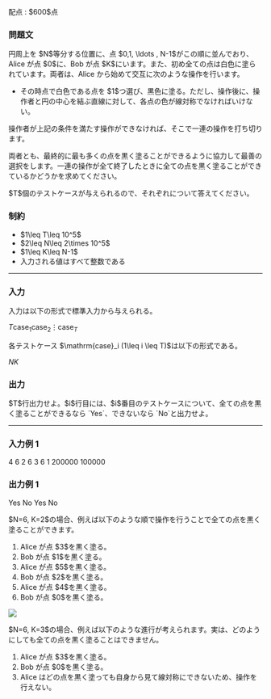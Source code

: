 
<div>

<span>

<span>

<p>
配点 : $600$点
</p>

<div>

<section>

### **問題文**

<p>
円周上を $N$等分する位置に、点 $0,1, \ldots , N-1$がこの順に並んでおり、Alice が点 $0$に、Bob が点 $K$にいます。また、初め全ての点は白色に塗られています。両者は、Alice から始めて交互に次のような操作を行います。
</p>

<ul>

<li>
その時点で白色である点を $1$つ選び、黒色に塗る。ただし、操作後に、操作者と円の中心を結ぶ直線に対して、各点の色が線対称でなければいけない。
</li>

</ul>

<p>
操作者が上記の条件を満たす操作ができなければ、そこで一連の操作を打ち切ります。
</p>

<p>
両者とも、最終的に最も多くの点を黒く塗ることができるように協力して最善の選択をします。一連の操作が全て終了したときに全ての点を黒く塗ることができているかどうかを求めてください。
</p>

<p>
$T$個のテストケースが与えられるので、それぞれについて答えてください。
</p>

</section>

</div>

<div>

<section>

### **制約**

<ul>

<li>
$1\leq T\leq 10^5$
</li>

<li>
$2\leq N\leq 2\times 10^5$
</li>

<li>
$1\leq K\leq N-1$
</li>

<li>
入力される値はすべて整数である
</li>

</ul>

</section>

</div>

---

<div>

<div>

<section>

### **入力**

<p>
入力は以下の形式で標準入力から与えられる。
</p>

<div>

$T$$\mathrm{case}_1$$\mathrm{case}_2$$\vdots$$\mathrm{case}_T$
</div>

<p>
各テストケース $\mathrm{case}_i (1\leq i \leq T)$は以下の形式である。
</p>

<div>

$N$$K$
</div>

</section>

</div>

<div>

<section>

### **出力**

<p>
$T$行出力せよ。$i$行目には、$i$番目のテストケースについて、全ての点を黒く塗ることができるなら `Yes`、できないなら `No`と出力せよ。
</p>

</section>

</div>

</div>

---

<div>

<section>

### **入力例 1**

<div>

4
6 2
6 3
6 1
200000 100000

</div>

</section>

</div>

<div>

<section>

### **出力例 1**

<div>

Yes
No
Yes
No

</div>

<p>
$N=6, K=2$の場合、例えば以下のような順で操作を行うことで全ての点を黒く塗ることができます。
</p>

<ol>

<li>
Alice が点 $3$を黒く塗る。
</li>

<li>
Bob が点 $1$を黒く塗る。
</li>

<li>
Alice が点 $5$を黒く塗る。
</li>

<li>
Bob が点 $2$を黒く塗る。
</li>

<li>
Alice が点 $4$を黒く塗る。
</li>

<li>
Bob が点 $0$を黒く塗る。
</li>

</ol>

<p>

<img src="https://img.atcoder.jp/arc188/ecb64f0798aaa883117c594cb6db2724.png">

</img>

</p>

<p>
$N=6, K=3$の場合、例えば以下のような進行が考えられます。実は、どのようにしても全ての点を黒く塗ることはできません。
</p>

<ol>

<li>
Alice が点 $3$を黒く塗る。
</li>

<li>
Bob が点 $0$を黒く塗る。
</li>

<li>
Alice はどの点を黒く塗っても自身から見て線対称にできないため、操作を行えない。
</li>

</ol>

</section>

</div>

</span>

</span>

</div>
